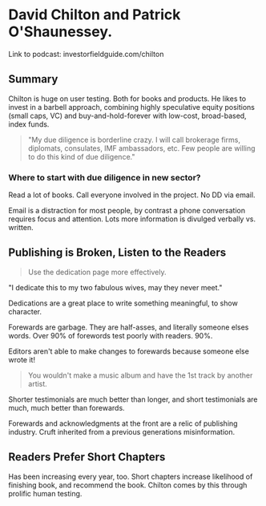 # David Chilton and Patrick O'Shaunessey.

Link to podcast: investorfieldguide.com/chilton

## Summary

Chilton is huge on user testing.  Both for books and products.  He likes to invest in a barbell approach, combining highly speculative equity positions (small caps, VC) and buy-and-hold-forever with low-cost, broad-based, index funds.

> "My due diligence is borderline crazy.  I will call brokerage firms, diplomats, consulates, IMF ambassadors, etc.  Few people are willing to do this kind of due diligence."

### Where to start with due diligence in new sector?

Read a lot of books.  Call everyone involved in the project.  No DD via email.

Email is a distraction for most people, by contrast a phone conversation requires focus and attention.  Lots more information is divulged verbally vs. written.

## Publishing is Broken, Listen to the Readers

> Use the dedication page more effectively.

"I dedicate this to my two fabulous wives, may they never meet."

Dedications are a great place to write something meaningful, to show character.


Forewards are garbage.  They are half-asses, and literally someone elses words.  Over 90% of forewords test poorly with readers.  90%.

Editors aren't able to make changes to forewards because someone else wrote it!


> You wouldn't make a music album and have the 1st track by another artist.

Shorter testimonials are much better than longer, and short testimonials are much, much better than forewards.

Forewards and acknowledgments at the front are a relic of publishing industry.  Cruft inherited from a previous generations misinformation.

## Readers Prefer Short Chapters

Has been increasing every year, too.  Short chapters increase likelihood of finishing book, and recommend the book.  Chilton comes by this through prolific human testing.

